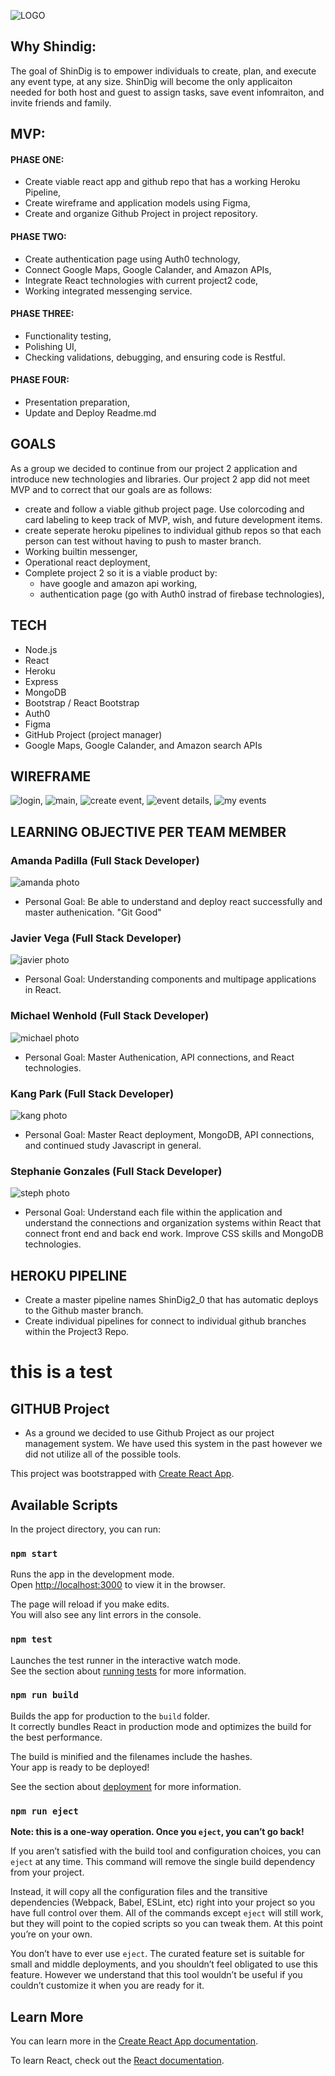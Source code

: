 ![LOGO](screenshots/LOGO.png)

## Why  Shindig: 
The goal of ShinDig is to empower individuals to create, plan, and execute any event type, at any size. ShinDig will become the only applicaiton needed for both host and guest to assign tasks, save event infomraiton, and invite friends and family. 

## MVP:
#### PHASE ONE:
- Create viable react app and github repo that has a working Heroku Pipeline,
- Create wireframe and application models using Figma, 
- Create and organize Github Project in project repository. 

#### PHASE TWO: 
- Create authentication page using Auth0 technology, 
- Connect Google Maps, Google Calander, and Amazon APIs, 
- Integrate React technologies with current project2 code,
- Working integrated messenging service. 

#### PHASE THREE: 
- Functionality testing, 
- Polishing UI, 
- Checking validations, debugging, and ensuring code is Restful. 

#### PHASE FOUR: 
- Presentation preparation, 
- Update and Deploy Readme.md 

## GOALS
As a group we decided to continue from our project 2 application and introduce new technologies and libraries. Our project 2 app did not meet MVP and to correct that our goals are as follows: 
- create and follow a viable github project page. Use colorcoding and card labeling to keep track of MVP, wish, and future development items. 
- create seperate heroku pipelines to individual github repos so that each person can test without having to push to master branch. 
- Working builtin messenger,
- Operational react deployment, 
- Complete project 2 so it is a viable product by: 
    - have google and amazon api working, 
    - authentication page (go with Auth0 instrad of firebase technologies),


## TECH 
- Node.js
- React 
- Heroku
- Express 
- MongoDB 
- Bootstrap / React Bootstrap
- Auth0
- Figma
- GitHub Project (project manager) 
- Google Maps, Google Calander, and Amazon search APIs 

## WIREFRAME
![login](screenshots/login.png),
![main](screenshots/main.png),
![create event](screenshots/createEvent.png),
![event details](screenshots/eventDetails.png),
![my events](screenshots/myEvents.png)

## LEARNING OBJECTIVE PER TEAM MEMBER
### Amanda Padilla (Full Stack Developer)
![amanda photo](screenshots/amanda.png)
- Personal Goal: Be able to understand and deploy react successfully and master authenication. "Git Good"

### Javier Vega (Full Stack Developer)
![javier photo](screenshots/javier.png)
- Personal Goal: Understanding components and multipage applications in React. 

### Michael Wenhold (Full Stack Developer)
![michael photo](screenshots/michael.png)
- Personal Goal: Master Authenication, API connections, and React technologies. 

### Kang Park (Full Stack Developer)
![kang photo](screenshots/kang.png)
- Personal Goal: Master React deployment, MongoDB, API connections, and continued study Javascript in general. 

### Stephanie Gonzales (Full Stack Developer)
![steph photo](screenshots/steph.png)
- Personal Goal: Understand each file within the application and understand the connections and organization systems within React that connect front end and back end work. Improve CSS skills and MongoDB technologies. 


## HEROKU PIPELINE 
- Create a master pipeline names ShinDig2_0 that has automatic deploys to the Github master branch. 
- Create individual pipelines for connect to individual github branches within the Project3 Repo. 

# this is a test 

## GITHUB Project
- As a ground we decided to use Github Project as our project management system. We have used this system in the past however we did not utilize all of the possible tools. 













This project was bootstrapped with [Create React App](https://github.com/facebook/create-react-app).

## Available Scripts

In the project directory, you can run:

### `npm start`

Runs the app in the development mode.<br>
Open [http://localhost:3000](http://localhost:3000) to view it in the browser.

The page will reload if you make edits.<br>
You will also see any lint errors in the console.

### `npm test`

Launches the test runner in the interactive watch mode.<br>
See the section about [running tests](https://facebook.github.io/create-react-app/docs/running-tests) for more information.

### `npm run build`

Builds the app for production to the `build` folder.<br>
It correctly bundles React in production mode and optimizes the build for the best performance.

The build is minified and the filenames include the hashes.<br>
Your app is ready to be deployed!

See the section about [deployment](https://facebook.github.io/create-react-app/docs/deployment) for more information.

### `npm run eject`

**Note: this is a one-way operation. Once you `eject`, you can’t go back!**

If you aren’t satisfied with the build tool and configuration choices, you can `eject` at any time. This command will remove the single build dependency from your project.

Instead, it will copy all the configuration files and the transitive dependencies (Webpack, Babel, ESLint, etc) right into your project so you have full control over them. All of the commands except `eject` will still work, but they will point to the copied scripts so you can tweak them. At this point you’re on your own.

You don’t have to ever use `eject`. The curated feature set is suitable for small and middle deployments, and you shouldn’t feel obligated to use this feature. However we understand that this tool wouldn’t be useful if you couldn’t customize it when you are ready for it.

## Learn More

You can learn more in the [Create React App documentation](https://facebook.github.io/create-react-app/docs/getting-started).

To learn React, check out the [React documentation](https://reactjs.org/).
